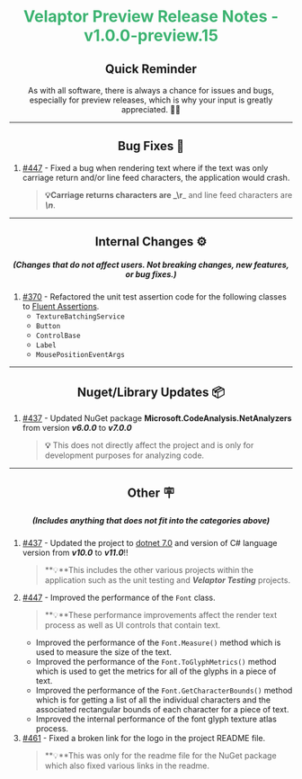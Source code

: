 <h1 align="center" style='color:mediumseagreen;font-weight:bold'>
    Velaptor Preview Release Notes - v1.0.0-preview.15
</h1>

<h2 align="center" style='font-weight:bold'>Quick Reminder</h2>

<div align="center">

As with all software, there is always a chance for issues and bugs, especially for preview releases, which is why your input is greatly appreciated. 🙏🏼
</div>

---

<h2 style="font-weight:bold" align="center">Bug Fixes 🐛</h2>

1. [#447](https://github.com/KinsonDigital/Velaptor/issues/447) - Fixed a bug when rendering text where if the text was only carriage return and/or line feed characters, the application would crash.
   > **💡**Carriage returns characters are _**\r**_ and line feed characters are _**\n**_.

---

<h2 style="font-weight:bold" align="center">Internal Changes ⚙️</h2>
<h5 align="center">(Changes that do not affect users.  Not breaking changes, new features, or bug fixes.)</h5>

1. [#370](https://github.com/KinsonDigital/Velaptor/issues/370) - Refactored the unit test assertion code for the following classes to [Fluent Assertions](https://fluentassertions.com/).
   - `TextureBatchingService`
   - `Button`
   - `ControlBase`
   - `Label`
   - `MousePositionEventArgs`

---

<h2 style="font-weight:bold" align="center">Nuget/Library Updates 📦</h2>

1. [#437](https://github.com/KinsonDigital/Velaptor/issues/437) - Updated NuGet package **Microsoft.CodeAnalysis.NetAnalyzers** from version _**v6.0.0**_ to _**v7.0.0**_
   > **💡** This does not directly affect the project and is only for development purposes for analyzing code.

---

<h2 style="font-weight:bold" align="center">Other 🪧</h2>
<h5 align="center">(Includes anything that does not fit into the categories above)</h5>

1. [#437](https://github.com/KinsonDigital/Velaptor/issues/437) - Updated the project to [dotnet 7.0](https://devblogs.microsoft.com/dotnet/announcing-dotnet-7/) and version of C# language version from _**v10.0**_ to _**v11.0**_!!
   > **💡**This includes the other various projects within the application such as the unit testing and _**Velaptor Testing**_ projects.
2. [#447](https://github.com/KinsonDigital/Velaptor/issues/447) - Improved the performance of the `Font` class.
   > **💡**These performance improvements affect the render text process as well as UI controls that contain text.
   - Improved the performance of the `Font.Measure()` method which is used to measure the size of the text.
   - Improved the performance of the `Font.ToGlyphMetrics()` method which is used to get the metrics for all of the glyphs in a piece of text.
   - Improved the performance of the `Font.GetCharacterBounds()` method which is for getting a list of all the individual characters and the associated rectangular bounds of each character for a piece of text.
   - Improved the internal performance of the font glyph texture atlas process.
3. [#461](https://github.com/KinsonDigital/Velaptor/issues/461) - Fixed a broken link for the logo in the project README file.
    > **💡**This was only for the readme file for the NuGet package which  also fixed various links in the readme.
